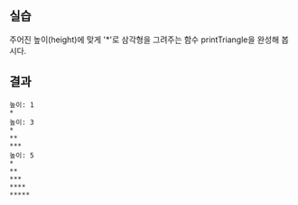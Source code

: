 ## 실습

주어진 높이(height)에 맞게 '*'로 삼각형을 그려주는 함수 printTriangle을 완성해 봅시다.

## 결과

```
높이: 1
*
높이: 3
*
**
***
높이: 5
*
**
***
****
*****
```